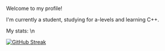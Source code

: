 Welcome to my profile!

I'm currently a student, studying for a-levels and learning C++.

My stats: \n

[![GitHub Streak](https://streak-stats.demolab.com/?user=Filip-Ignaciuk)](https://git.io/streak-stats)
